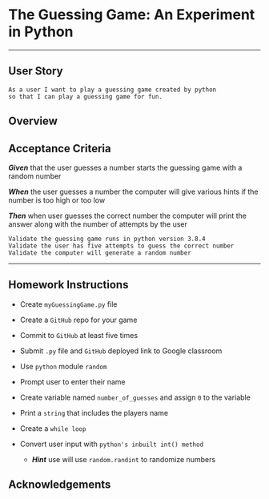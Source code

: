 # The Guessing Game: An Experiment in Python

--------------------------------------------------------------------------------

## User Story

```
As a user I want to play a guessing game created by python
so that I can play a guessing game for fun.
```

## Overview

## Acceptance Criteria

**_Given_** that the user guesses a number starts the guessing game with a random number

**_When_** the user guesses a number the computer will give various hints if the number is too high or too low

**_Then_** when user guesses the correct number the computer will print the answer along with the number of attempts by the user

```
Validate the guessing game runs in python version 3.8.4
Validate the user has five attempts to guess the correct number
Validate the computer will generate a random number
```

--------------------------------------------------------------------------------

## Homework Instructions

- Create `myGuessingGame.py` file
- Create a `GitHub` repo for your game
- Commit to `GitHub` at least five times
- Submit `.py` file and `GitHub` deployed link to Google classroom
- Use `python` module `random`
- Prompt user to enter their name
- Create variable named `number_of_guesses` and assign `0` to the variable
- Print a `string` that includes the players name
- Create a `while loop`
- Convert user input with `python's inbuilt int() method`

  - **_Hint_** use will use `random.randint` to randomize numbers

## Acknowledgements
